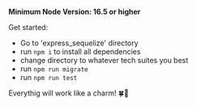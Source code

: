 **Minimum Node Version: 16.5 or higher**

Get started:
- Go to 'express_sequelize' directory
- run `npm i` to install all dependencies
- change directory to whatever tech suites you best
- run `npm run migrate`
- run `npm run test`


Everythig will work like a charm! 🍀🚀
